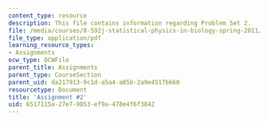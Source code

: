 ```yaml
---
content_type: resource
description: This file contains information regarding Problem Set 2.
file: /media/courses/8-592j-statistical-physics-in-biology-spring-2011/6517115a27e79853ef9a478e4f6f3842_MIT8_592JS11_PS2.pdf
file_type: application/pdf
learning_resource_types:
- Assignments
ocw_type: OCWFile
parent_title: Assignments
parent_type: CourseSection
parent_uid: da217913-9c1d-a5a4-a85b-2a9e4517b660
resourcetype: Document
title: 'Assignment #2'
uid: 6517115a-27e7-9853-ef9a-478e4f6f3842
---
```

